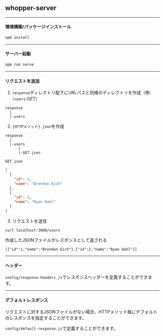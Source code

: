 ## whopper-server
___

#### 環境構築/パッケージインストール
```bash
npm install
```
___
#### サーバー起動
~~~bash
npm run serve
~~~
___
#### リクエストを追加

1. `response`ディレクトリ配下にURLパスと同様のディレクトリを作成（例:  `/users`:GET）
~~~
response
  |
  |-users
~~~

2. `{HTTPメソッド}.json`を作成
~~~
response
  |
  |-users
      |
      |-GET.json
~~~

`GET.json`
~~~json:GET.json
[
  {
    "id": 1,
    "name": "Brendan Eich"
  },
  {
    "id": 2,
    "name": "Ryan Dahl"
  }
]
~~~

3. リクエストを送信
~~~
curl localhost:3000/users
~~~
作成したJSONファイルがレスポンスとして返される
~~~
[{"id":1,"name":"Brendan Eich"},{"id":2,"name":"Ryan Dahl"}]
~~~
___
#### ヘッダー

`config/response-headers.js`でレスポンスヘッダーを定義することができます。

___
#### デフォルトレスポンス

リクエストに対するJSONファイルがない場合、HTTPメソッド毎にデフォルトのレスポンスを指定することができます。

`config/default-response.js`で定義することができます。
